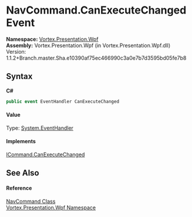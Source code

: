 # NavCommand.CanExecuteChanged Event
 

**Namespace:**&nbsp;<a href="N_Vortex_Presentation_Wpf.md">Vortex.Presentation.Wpf</a><br />**Assembly:**&nbsp;Vortex.Presentation.Wpf (in Vortex.Presentation.Wpf.dll) Version: 1.1.2+Branch.master.Sha.e10390af75ec466990c3a0e7b7d3595bd05fe7b8

## Syntax

**C#**<br />
``` C#
public event EventHandler CanExecuteChanged
```


#### Value
Type: <a href="http://msdn2.microsoft.com/en-us/library/xhb70ccc" target="_blank">System.EventHandler</a>

#### Implements
<a href="http://msdn2.microsoft.com/en-us/library/ms523106" target="_blank">ICommand.CanExecuteChanged</a><br />

## See Also


#### Reference
<a href="T_Vortex_Presentation_Wpf_NavCommand.md">NavCommand Class</a><br /><a href="N_Vortex_Presentation_Wpf.md">Vortex.Presentation.Wpf Namespace</a><br />